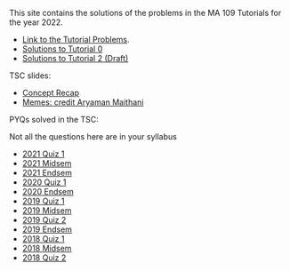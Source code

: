 This site contains the solutions of the problems in the MA 109 Tutorials for the year 2022.

- [Link to the Tutorial Problems](https://ashwinabraham2021.github.io/MA-109-Tutorial-Solutions/tut_problems.pdf).
- [Solutions to Tutorial 0](https://ashwinabraham2021.github.io/MA-109-Tutorial-Solutions/Tutorial0.pdf)
- [Solutions to Tutorial 2 (Draft)](https://ashwinabraham2021.github.io/MA-109-Tutorial-Solutions/Tutorial2.pdf)

TSC slides:
- [Concept Recap](https://ashwinabraham2021.github.io/MA-109-Tutorial-Solutions/MA109_TSC.pdf)
- [Memes: credit Aryaman Maithani](https://ashwinabraham2021.github.io/MA-109-Tutorial-Solutions/Memes.pdf)

PYQs solved in the TSC:

Not all the questions here are in your syllabus

- [2021 Quiz 1](https://ashwinabraham2021.github.io/MA-109-Tutorial-Solutions/MA_109_Miniquiz.pdf)
- [2021 Midsem](https://ashwinabraham2021.github.io/MA-109-Tutorial-Solutions/MA_109_Midsem.pdf)
- [2021 Endsem](https://ashwinabraham2021.github.io/MA-109-Tutorial-Solutions/MA_109_Endsem.pdf)
- [2020 Quiz 1](https://ashwinabraham2021.github.io/MA-109-Tutorial-Solutions/MA109_Quiz_1.pdf)
- [2020 Endsem](https://ashwinabraham2021.github.io/MA-109-Tutorial-Solutions/EndSem.pdf)
- [2019 Quiz 1](https://ashwinabraham2021.github.io/MA-109-Tutorial-Solutions/2019_Quiz_1_Paper.pdf)
- [2019 Midsem](https://ashwinabraham2021.github.io/MA-109-Tutorial-Solutions/2019_Midsem_Paper.pdf)
- [2019 Quiz 2](https://ashwinabraham2021.github.io/MA-109-Tutorial-Solutions/2019_Quiz_2_Paper.pdf)
- [2019 Endsem](https://ashwinabraham2021.github.io/MA-109-Tutorial-Solutions/2019_Endsem_Paper.pdf)
- [2018 Quiz 1](https://ashwinabraham2021.github.io/MA-109-Tutorial-Solutions/Quiz1.pdf)
- [2018 Midsem](https://ashwinabraham2021.github.io/MA-109-Tutorial-Solutions/Mid-sem-2018-sol-Final.pdf)
- [2018 Quiz 2](https://ashwinabraham2021.github.io/MA-109-Tutorial-Solutions/Quiz2.pdf)
